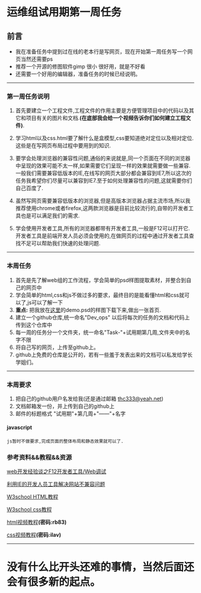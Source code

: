 # 运维组试用期第一周任务
## 前言
- 我在准备任务中提到过在线的老本行是写网页，现在开始第一周任务写一个网页当然还需要ps
- 推荐一个开源的修图软件gimp 很小 很好用，就是不好看
- 还需要一个好用的编辑器，准备任务的时候已经说明。
---
### 第一周任务说明
1. 首先要建立一个工程文件,工程文件的作用主要是方便管理项目中的代码以及其它和项目有关的图片和文档.**(在底部我会给一个视频告诉你们如何建立工程文件)**.

2. 学习html以及css.html要了解什么是盒模型,css要知道绝对定位以及相对定位.这些是在写网页布局过程中要用到的知识.

3. 要学会处理浏览器的兼容性问题,通俗的来说就是,同一个页面在不同的浏览器中呈现的效果可能不太一样,如果需要它们呈现一样的效果就需要做一些兼容.一般我们需要兼容低版本的IE,在线写的网页大部分都会兼容到IE7,所以这次的任务我希望你们尽量可以兼容到IE7.至于如何处理兼容性的问题,这就需要你们自己百度了.

4. 虽然写网页需要兼容低版本的浏览器,但是高版本浏览器占据主流市场,所以我推荐使用chrome或者firefox,这两款浏览器是目前比较流行的,自带的开发者工具也是可以满足我们的需求.

5. 学会使用开发者工具,所有的浏览器都带有开发者工具,一般是F12可以打开它.开发者工具是前端开发人员必须会使用的,在做网页的过程中通过开发者工具查找不足可以帮助我们快速的处理问题.
---
### 本周任务
1. 首先是先了解web组的工作流程，学会简单的psd样图提取素材，并整合到自己的网页中
1. 学会简单的html,css和js不做过多的要求，最终目的是能看懂html和css就可以了,js可以了解一下
1. **重点:** 把我放在[这里](/resources/demo.psd)的demo.psd的样图下载下来,做出一张首页. 
1. 建立一个github仓库,统一命名"Dev_ops" 以后将每次的任务的文档和代码上传到这个仓库中
1. 每一周的任务分一个文件夹，统一命名"Task-"+试用期第几周,文件夹中的名字不限
1. 将自己写的网页，上传至github上。
1. github上免费的仓库是公开的，若有一些羞于发表出来的文档可以私发给学长学姐们。
---
### 本周要求
1. 把自己的github用户名发给我(还是通过邮箱 thc333@yeah.net)
1. 文档邮箱发一份，并上传到自己的github上 
1. 邮件的标题格式 "试用期"+第几周+"——"+名字
#### javascript
    js暂时不做要求,完成页面的整体布局和静态效果就可以了.

### 参考资料&&教程&&资源

[web开发经验谈之F12开发者工具/Web调试](http://www.cnblogs.com/yougewe/p/5152700.html)

[利用IE的开发人员工具解决网站不兼容问题](https://cnzhx.net/blog/ie-compatibility-developer-tools/)

[W3school HTML教程](http://www.w3school.com.cn/html/index.asp)

[W3school css教程](http://www.w3school.com.cn/css/index.asp)

[html视频教程](https://pan.baidu.com/share/init?surl=lQowwNDVeQ6icK1ejXcNyw)**(密码:rb83)**

[css视频教程](https://pan.baidu.com/s/1dqltNoCZ3yKeVz6xZWtIHA#list/path=%2F)**(密码:ilav)**

---
# 没有什么比开头还难的事情，当然后面还会有很多新的起点。


